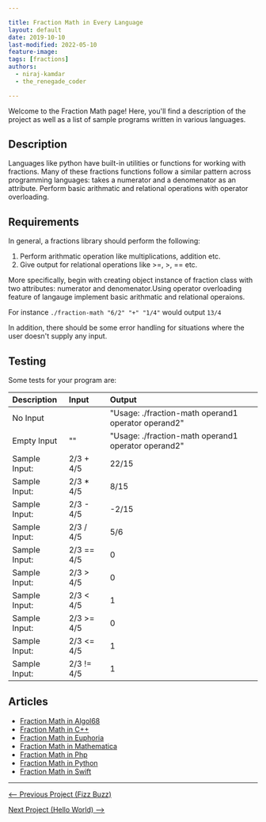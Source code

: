 ```yaml
---

title: Fraction Math in Every Language
layout: default
date: 2019-10-10
last-modified: 2022-05-10
feature-image:
tags: [fractions]
authors:
  - niraj-kamdar
  - the_renegade_coder

---
```


Welcome to the Fraction Math page! Here, you'll find a description of the project as well as a list of sample programs written in various languages.

## Description

Languages like python have built-in utilities or functions for working with fractions.
Many of these fractions functions follow a similar pattern across programming languages: 
takes a numerator and a denomenator as an attribute.
Perform basic arithmatic and relational operations with operator overloading.


## Requirements

In general, a fractions library should perform the following:

1. Perform arithmatic operation like multiplications, addition etc.
2. Give output for relational operations like >=, >, == etc.

More specifically, begin with creating object instance of fraction class with two attributes:
numerator and denomenator.Using operator overloading feature of langauge implement basic arithmatic
and relational operaions.

For instance `./fraction-math "6/2" "+" "1/4"` would output `13/4`

In addition, there should be some error handling for situations where the user
doesn't supply any input.


## Testing

Some tests for your program are:

| Description | Input | Output |
| :---------- | :---- | :----- |
| No Input                    |      | "Usage: ./fraction-math operand1 operator operand2" |
| Empty Input                 | ""   | "Usage: ./fraction-math operand1 operator operand2" |
| Sample Input: | 2/3 + 4/5 | 22/15 |
| Sample Input: | 2/3 * 4/5  | 8/15 |
| Sample Input: | 2/3 - 4/5  | -2/15 |
| Sample Input: | 2/3 / 4/5  | 5/6 |
| Sample Input: | 2/3 == 4/5 | 0 |
| Sample Input: | 2/3 > 4/5 | 0 |
| Sample Input: | 2/3 < 4/5 | 1 |
| Sample Input: | 2/3 >= 4/5 | 0 |
| Sample Input: | 2/3 <= 4/5 | 1 |
| Sample Input: | 2/3 != 4/5 | 1 |


## Articles

- [Fraction Math in Algol68](https://sampleprograms.io/projects/fraction-math/algol68)
- [Fraction Math in C++](https://sampleprograms.io/projects/fraction-math/c-plus-plus)
- [Fraction Math in Euphoria](https://sampleprograms.io/projects/fraction-math/euphoria)
- [Fraction Math in Mathematica](https://sampleprograms.io/projects/fraction-math/mathematica)
- [Fraction Math in Php](https://sampleprograms.io/projects/fraction-math/php)
- [Fraction Math in Python](https://sampleprograms.io/projects/fraction-math/python)
- [Fraction Math in Swift](https://sampleprograms.io/projects/fraction-math/swift)

---

<nav class="project-nav">

<div id="prev" markdown="1">

[<-- Previous Project (Fizz Buzz)](https://sampleprograms.io/projects/fizz-buzz)

</div>

<div id="next" markdown="1">

[Next Project (Hello World) -->](https://sampleprograms.io/projects/hello-world)

</div>

</nav>